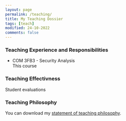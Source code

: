 ```yaml
---
layout: page
permalink: /teaching/
title: My Teaching Dossier
tags: [teach]
modified: 24-10-2022
comments: false
---
```


### Teaching Experience and Responsibilities

* COM 3FB3 - Security Analysis<br>
This course

### Teaching Effectivness
Student evaluations

### Teaching Philosophy

You can download my <a href="https://drive.google.com/file/d/1WoQm7hsK6wXy86wwLZqQ_M7I5N5IxThO/view?usp=sharing" target="_blank">statement of teaching philosophy</a>.
